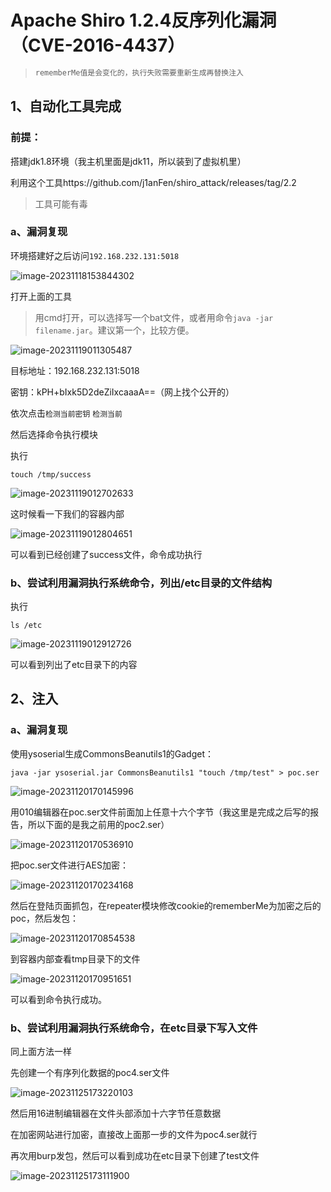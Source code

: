 # Apache Shiro 1.2.4反序列化漏洞（CVE-2016-4437）

> ```js
> rememberMe值是会变化的，执行失败需要重新生成再替换注入
> ```

## 1、自动化工具完成

### 前提：

搭建jdk1.8环境（我主机里面是jdk11，所以装到了虚拟机里）

利用这个工具https://github.com/j1anFen/shiro_attack/releases/tag/2.2

> 工具可能有毒

### a、漏洞复现

环境搭建好之后访问`192.168.232.131:5018`

![image-20231118153844302](C:\Users\Lenovo\AppData\Roaming\Typora\typora-user-images\image-20231118153844302.png)

打开上面的工具

> 用cmd打开，可以选择写一个bat文件，或者用命令`java -jar filename.jar`。建议第一个，比较方便。

![image-20231119011305487](C:\Users\Lenovo\AppData\Roaming\Typora\typora-user-images\image-20231119011305487.png)

目标地址：192.168.232.131:5018

密钥：kPH+bIxk5D2deZiIxcaaaA==（网上找个公开的）

依次点击`检测当前密钥` `检测当前`

然后选择命令执行模块

执行

```
touch /tmp/success
```

![image-20231119012702633](C:\Users\Lenovo\AppData\Roaming\Typora\typora-user-images\image-20231119012702633.png)

这时候看一下我们的容器内部

![image-20231119012804651](C:\Users\Lenovo\AppData\Roaming\Typora\typora-user-images\image-20231119012804651.png)

可以看到已经创建了success文件，命令成功执行

### b、尝试利用漏洞执行系统命令，列出/etc目录的文件结构

执行

```
ls /etc
```

![image-20231119012912726](C:\Users\Lenovo\AppData\Roaming\Typora\typora-user-images\image-20231119012912726.png)

可以看到列出了etc目录下的内容

## 2、注入

### a、漏洞复现

使用ysoserial生成CommonsBeanutils1的Gadget：

```
java -jar ysoserial.jar CommonsBeanutils1 "touch /tmp/test" > poc.ser
```

![image-20231120170145996](C:\Users\Lenovo\AppData\Roaming\Typora\typora-user-images\image-20231120170145996.png)

用010编辑器在poc.ser文件前面加上任意十六个字节（我这里是完成之后写的报告，所以下面的是我之前用的poc2.ser）

![image-20231120170536910](C:\Users\Lenovo\AppData\Roaming\Typora\typora-user-images\image-20231120170536910.png)

把poc.ser文件进行AES加密：

![image-20231120170234168](C:\Users\Lenovo\AppData\Roaming\Typora\typora-user-images\image-20231120170234168.png)

然后在登陆页面抓包，在repeater模块修改cookie的rememberMe为加密之后的poc，然后发包：

![image-20231120170854538](C:\Users\Lenovo\AppData\Roaming\Typora\typora-user-images\image-20231120170854538.png)

到容器内部查看tmp目录下的文件

![image-20231120170951651](C:\Users\Lenovo\AppData\Roaming\Typora\typora-user-images\image-20231120170951651.png)

可以看到命令执行成功。

### b、尝试利用漏洞执行系统命令，在etc目录下写入文件

同上面方法一样

先创建一个有序列化数据的poc4.ser文件

![image-20231125173220103](C:\Users\Lenovo\AppData\Roaming\Typora\typora-user-images\image-20231125173220103.png)

然后用16进制编辑器在文件头部添加十六字节任意数据

在加密网站进行加密，直接改上面那一步的文件为poc4.ser就行

再次用burp发包，然后可以看到成功在etc目录下创建了test文件

![image-20231125173111900](C:\Users\Lenovo\AppData\Roaming\Typora\typora-user-images\image-20231125173111900.png)



